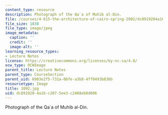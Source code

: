 ```yaml
---
content_type: resource
description: Photograph of the Qa`a of Muhib al-Din.
file: /courses/4-615-the-architecture-of-cairo-spring-2002/dc8919204a16c2075ee3c2488eb8d806_1092.jpg
file_size: 1838
file_type: image/jpeg
image_metadata:
  caption: ''
  credit: ''
  image-alt: ''
learning_resource_types:
- Lecture Notes
license: https://creativecommons.org/licenses/by-nc-sa/4.0/
ocw_type: OCWImage
parent_title: Lecture Notes
parent_type: CourseSection
parent_uid: 6903e2f5-731a-0bfe-a3b8-4ff0493b836b
resourcetype: Image
title: 1092.jpg
uid: dc891920-4a16-c207-5ee3-c2488eb8d806
---
```

Photograph of the Qa`a of Muhib al-Din.